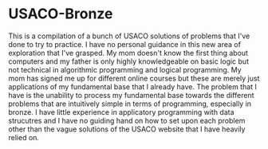 # USACO-Bronze

This is a compilation of a bunch of USACO solutions of problems that I've done to try to practice. I have no personal guidance in this new area of exploration that I've grasped. My mom doesn't know the first thing about computers and my father is only highly knowledgeable on basic logic but not technical in algorithmic programming and logical programming. My mom has signed me up for different online courses but these are merely just applications of my fundamental base that I already have. The problem that I have is the unability to process my fundamental base towards the different problems that are intuitively simple in terms of programming, especially in bronze. I have little experience in applicatory programming with data strucutres and I have no guiding hand on how to set upon each problem other than the vague solutions of the USACO website that I have heavily relied on. 
